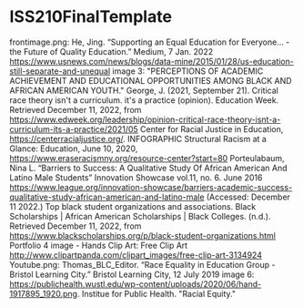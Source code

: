 # ISS210FinalTemplate
frontimage.png:  He, Jing. “Supporting an Equal Education for Everyone… - the Future of Quality Education.” Medium, 7 Jan. 2022
https://www.usnews.com/news/blogs/data-mine/2015/01/28/us-education-still-separate-and-unequal 
image 3: "PERCEPTIONS OF ACADEMIC ACHIEVEMENT AND EDUCATIONAL OPPORTUNITIES AMONG BLACK AND AFRICAN AMERICAN YOUTH." George, J. (2021, September 21). Critical race theory isn't a curriculum. it's a practice (opinion). Education Week. Retrieved December 11, 2022, from https://www.edweek.org/leadership/opinion-critical-race-theory-isnt-a-curriculum-its-a-practice/2021/05 
Center for Racial Justice in Education, https://centerracialjustice.org/. 
INFOGRAPHIC Structural Racism at a Glance: Education, June 10, 2020, https://www.eraseracismny.org/resource-center?start=80
Porteulabaum, Nina L. “Barriers to Success: A Qualitative Study Of African American And Latino Male Students” Innovation Showcase vol.11, no. 6. June 2016 
https://www.league.org/innovation-showcase/barriers-academic-success-qualitative-study-african-american-and-latino-male (Accessed: December 11 2022.)
Top black student organizations and associations. Black Scholarships | African American Scholarships | Black Colleges. (n.d.). Retrieved December 11, 2022, from https://www.blackscholarships.org/p/black-student-organizations.html 
Portfolio 4 image - Hands Clip Art: Free Clip Art http://www.clipartpanda.com/clipart_images/free-clip-art-3134924
Youtube.png: Thomas_BLC_Editor. “Race Equality in Education Group - Bristol Learning City.” Bristol Learning City, 12 July 2019 
image 6: https://publichealth.wustl.edu/wp-content/uploads/2020/06/hand-1917895_1920.png. Institue for Public Health. "Racial Equity."
